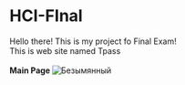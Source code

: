 # HCI-FInal
Hello there! This is my project fo Final Exam!<br>
This is web site named Tpass<br><br>
<strong> Main Page </strong>
![Безымянный](https://user-images.githubusercontent.com/55078504/148711305-22c7c2d8-d5f1-453b-85b1-f50d36b07d05.png)<br><br>

